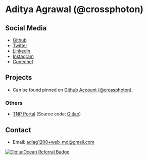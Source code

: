 # Aditya Agrawal (@crossphoton)

## Social Media

- [Github](https://github.com/crossphoton)
- [Twitter](https://twitter.com/cross_photon)
- [Linkedin](https://linkedin.com/in/crossphoton)
- [Instagram](https://instagram.com/crossphoton)
- [Codechef](https://codechef.com/users/cross_photon)

## Projects

- Can be found pinned on [Github Account (@crossphoton)](https://github.com/crossphoton).

### Others

- [TNP Portal](http://tnp-portal-frontend.vercel.app) (Source code: [Gitlab](https://gitlab.com/crossphoton/tnp-portal))


## Contact
- Email: [adiag1200+web_md@gmail.com](mailto:adiag1200+web_md@gmail.com)


[![DigitalOcean Referral Badge](https://web-platforms.sfo2.cdn.digitaloceanspaces.com/WWW/Badge%201.svg)](https://www.digitalocean.com/?refcode=1628a235d1d3&utm_campaign=Referral_Invite&utm_medium=Referral_Program&utm_source=badge)
